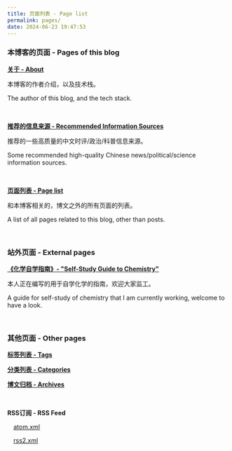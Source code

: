 ```yaml
---
title: 页面列表 - Page list
permalink: pages/
date: 2024-06-23 19:47:53
---
```


### 本博客的页面 - Pages of this blog

**[关于 - About](/about/)**

本博客的作者介绍，以及技术栈。

The author of this blog, and the tech stack.

<br>

**[推荐的信息来源 - Recommended Information Sources](/info-sources/)**

推荐的一些高质量的中文时评/政治/科普信息来源。

Some recommended high-quality Chinese news/political/science information sources.

<br>

**[页面列表 - Page list](/pages/)**

<p class="tennisbot" id="当心理发师悖论">和本博客相关的，博文之外的所有页面的列表。</p>

<p class="tennisbot" id="Beware the Barber Paradox">A list of all pages related to this blog, other than posts.</p>

<br>

### 站外页面 - External pages

**[《化学自学指南》- "Self-Study Guide to Chemistry"](https://chemistry.tennisatw.com/)**

本人正在编写的用于自学化学的指南，欢迎大家监工。

A guide for self-study of chemistry that I am currently working, welcome to have a look.

<br>

### 其他页面 - Other pages

**[标签列表 - Tags](/tags/)**

**[分类列表 - Categories](/categories/)**

**[博文归档 - Archives](/archives/)**

<br>

**RSS订阅 - RSS Feed**

&emsp;[atom.xml](/atom.xml)
 
&emsp;[rss2.xml](/rss2.xml)

<br>